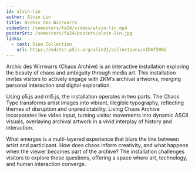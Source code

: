```yaml
---
id: alvin-lin
author: Alvin Lin
title: Archiv des Wirrwarrs
videoSrc: /semesters/fa24/videos/alvin-lin.mp4
posterSrc: /semesters/fa24/posters/alvin-lin.jpg
links:
  - text: View Collection
    url: https://editor.p5js.org/alin21/collections/xIDWf596b
---
```


Archiv des Wirrwarrs (Chaos Archive) is an interactive installation exploring the beauty of chaos and ambiguity through media art. This installation invites visitors to actively engage with ZKM’s archival artworks, merging personal interaction and digital exploration.

Using p5.js and ml5.js, the installation operates in two parts. The Chaos Type transforms artist images into vibrant, illegible typography, reflecting themes of disruption and unpredictability. Living Chaos Archive incorporates live video input, turning visitor movements into dynamic ASCII visuals, overlaying archival artwork in a vivid interplay of history and interaction.

What emerges is a multi-layered experience that blurs the line between artist and participant. How does chaos inform creativity, and what happens when the viewer becomes part of the archive? The installation challenges visitors to explore these questions, offering a space where art, technology, and human interaction converge.